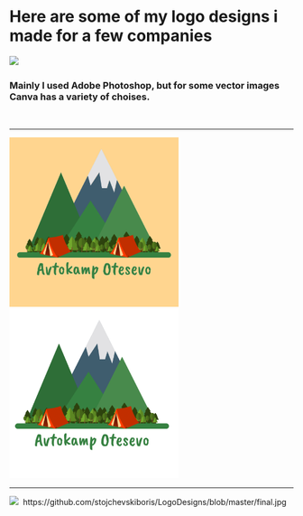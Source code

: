 # Here are some of my logo designs i made for a few companies
<img src="https://media.giphy.com/media/t1HJXy5Q5NKA8/giphy.gif" width="200"/>

### Mainly I used Adobe Photoshop, but for some vector images Canva has a variety of choises.

<img src="" width=""/>
<hr>
<img src="https://github.com/stojchevskiboris/LogoDesigns/blob/master/Avtokamp_Logo1.png" width="300"/> <img src="https://github.com/stojchevskiboris/LogoDesigns/blob/master/Avtokamp_Logo_Transparent.png" width="300"/>
<hr>
<img src="https://github.com/stojchevskiboris/LogoDesigns/blob/master/v3.png" width="300"/>

<img src="" width=""/>
https://github.com/stojchevskiboris/LogoDesigns/blob/master/final.jpg
